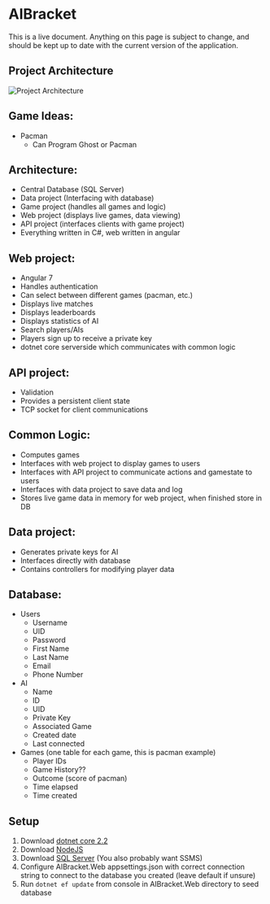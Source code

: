 # AIBracket

This is a live document. Anything on this page is subject to change, and should be kept up to date with the current version of the application.

## Project Architecture

![Project Architecture](https://github.com/sknnywhiteman/AIBracket/blob/master/Images/Architecture.png "Project Architecture")

## Game Ideas:  
 * Pacman
   * Can Program Ghost or Pacman


## Architecture:
  * Central Database (SQL Server) 
  * Data project (Interfacing with database)
  * Game project (handles all games and logic)
  * Web project (displays live games, data viewing)
  * API project (interfaces clients with game project)
  * Everything written in C#, web written in angular

## Web project:
  * Angular 7
  * Handles authentication
  * Can select between different games (pacman, etc.)
  * Displays live matches
  * Displays leaderboards
  * Displays statistics of AI
  * Search players/AIs
  * Players sign up to receive a private key
  * dotnet core serverside which communicates with common logic

## API project:
  * Validation
  * Provides a persistent client state
  * TCP socket for client communications

## Common Logic:
  * Computes games
  * Interfaces with web project to display games to users
  * Interfaces with API project to communicate actions and gamestate to users
  * Interfaces with data project to save data and log
  * Stores live game data in memory for web project, when finished store in DB 

## Data project:
  * Generates private keys for AI
  * Interfaces directly with database
  * Contains controllers for modifying player data

## Database:
 * Users
    * Username
    * UID
    * Password
	* First Name
	* Last Name
	* Email
	* Phone Number
 * AI
    * Name
    * ID
    * UID
    * Private Key
    * Associated Game
    * Created date
    * Last connected
 * Games (one table for each game, this is pacman example)
    * Player IDs
    * Game History??
    * Outcome (score of pacman)
    * Time elapsed
    * Time created

## Setup
1. Download [dotnet core 2.2](https://dotnet.microsoft.com/download/thank-you/dotnet-sdk-2.2.103-windows-x64-installer)
2. Download [NodeJS](https://nodejs.org/en/)
3. Download [SQL Server](https://www.microsoft.com/en-us/sql-server/sql-server-downloads) (You also probably want SSMS)
4. Configure AIBracket.Web appsettings.json with correct connection string to connect to the database you created (leave default if unsure)
5. Run `dotnet ef update` from console in AIBracket.Web directory to seed database